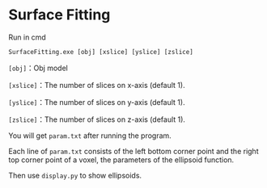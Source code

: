 # Surface Fitting

Run in cmd

`SurfaceFitting.exe [obj] [xslice] [yslice] [zslice]`

`[obj]`：Obj model

`[xslice]`：The number of slices on x-axis (default 1).

`[yslice]`：The number of slices on y-axis (default 1).

`[zslice]`：The number of slices on z-axis (default 1).

You will get `param.txt` after running the program.

Each line of `param.txt` consists of the left bottom corner point and the right top corner point of a voxel, the parameters of the ellipsoid function.

Then use `display.py` to show ellipsoids.

